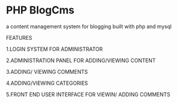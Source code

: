 # PHP BlogCms

a content management system for blogging built with php and mysql

FEATURES


1.LOGIN SYSTEM FOR ADMINISTRATOR

2.ADMINISTRATION PANEL FOR ADDING/VIEWING CONTENT

3.ADDING/ VIEWING COMMENTS

4.ADDING/VIEWING CATEGORIES

5.FRONT END USER INTERFACE FOR VIEWIN/ ADDING COMMENTS


